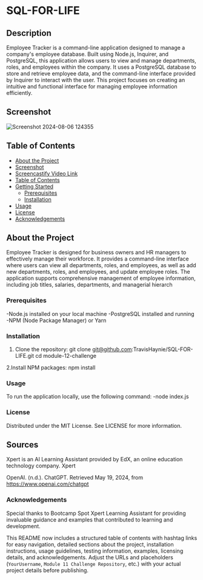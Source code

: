 # SQL-FOR-LIFE

## Description
Employee Tracker is a command-line application designed to manage a company's employee database. Built using Node.js, Inquirer, and PostgreSQL, this application allows users to view and manage departments, roles, and employees within the company. It uses a PostgreSQL database to store and retrieve employee data, and the command-line interface provided by Inquirer to interact with the user. This project focuses on creating an intuitive and functional interface for managing employee information efficiently.



## Screenshot
![Screenshot 2024-08-06 124355](https://github.com/user-attachments/assets/73d46773-198f-4175-8aed-9872c5445f15)




## Table of Contents
- [About the Project](#about-the-project)
- [Screenshot](#screenshot)
- [Screencastify Video Link](#screencastify-video-link)
- [Table of Contents](#table-of-contents)
- [Getting Started](#getting-started)
  - [Prerequisites](#prerequisites)
  - [Installation](#installation)
- [Usage](#usage)
- [License](#license)
- [Acknowledgements](#acknowledgements)

## About the Project
Employee Tracker is designed for business owners and HR managers to effectively manage their workforce. It provides a command-line interface where users can view all departments, roles, and employees, as well as add new departments, roles, and employees, and update employee roles. The application supports comprehensive management of employee information, including job titles, salaries, departments, and managerial hierarch


### Prerequisites
-Node.js installed on your local machine
-PostgreSQL installed and running
-NPM (Node Package Manager) or Yarn

### Installation
1. Clone the repository:
   git clone git@github.com:TravisHaynie/SQL-FOR-LIFE.git
   cd module-12-challenge

2.Install NPM packages:
    npm install

### Usage
To run the application locally, use the following command:
-node index.js



### License
Distributed under the MIT License. See LICENSE for more information.


## Sources

Xpert is an AI Learning Assistant provided by EdX, an online education technology company. Xpert

OpenAI. (n.d.). ChatGPT. Retrieved May 19, 2024, from https://www.openai.com/chatgpt

### Acknowledgements
Special thanks to Bootcamp Spot Xpert Learning Assistant for providing invaluable guidance and examples that contributed to learning and development.

This README now includes a structured table of contents with hashtag links for easy navigation, detailed sections about the project, installation instructions, usage guidelines, testing information, examples, licensing details, and acknowledgements. Adjust the URLs and placeholders (`YourUsername`, `Module 11 Challenge Repository`, etc.) with your actual project details before publishing.
